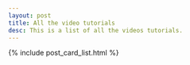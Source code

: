 ```yaml
---
layout: post
title: All the video tutorials
desc: This is a list of all the videos tutorials.
---
```

{% include post_card_list.html %}

